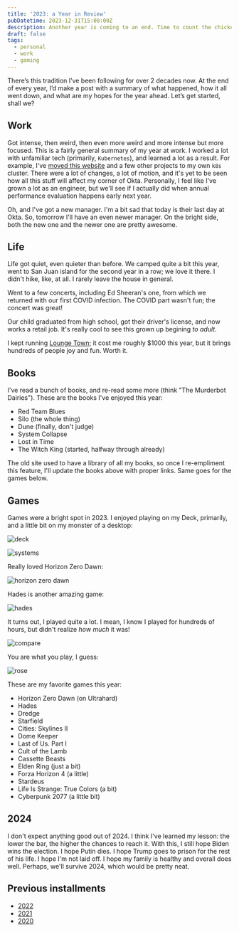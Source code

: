 ```yaml
---
title: '2023: a Year in Review'
pubDatetime: 2023-12-31T15:00:00Z
description: Another year is coming to an end. Time to count the chickens (or something like that)
draft: false
tags:
  - personal
  - work
  - gaming
---
```


There’s this tradition I’ve been following for over 2 decades now. At the end of every year, I’d make a post with a summary of what happened, how it all went down, and what are my hopes for the year ahead. Let’s get started, shall we?

## Work

Got intense, then weird, then even more weird and more intense but more focused. This is a fairly general summary of my year at work. I worked a lot with unfamiliar tech (primarily, `Kubernetes`), and learned a lot as a result. For example, I've [moved this website](/blog/vercel-to-kubernetes) and a few other projects to my own `k8s` cluster. There were a lot of changes, a lot of motion, and it's yet to be seen how all this stuff will affect my corner of Okta. Personally, I feel like I've grown a lot as an engineer, but we'll see if I actually did when annual performance evaluation happens early next year.

Oh, and I've got a new manager. I'm a bit sad that today is their last day at Okta. So, tomorrow I'll have an even newer manager. On the bright side, both the new one and the newer one are pretty awesome.

## Life

Life got quiet, even quieter than before. We camped quite a bit this year, went to San Juan island for the second year in a row; we love it there. I didn't hike, like, at all. I rarely leave the house in general. 

Went to a few concerts, including Ed Sheeran's one, from which we returned with our first COVID infection. The COVID part wasn't fun; the concert was great!

Our child graduated from high school, got their driver's license, and now works a retail job. It's really cool to see this grown up begining _to adult_.

I kept running [Lounge Town](https://lounge.town); it cost me roughly $1000 this year, but it brings hundreds of people joy and fun. Worth it. 

## Books

I've read a bunch of books, and re-read some more (think "The Murderbot Dairies"). These are the books I've enjoyed this year:

  - Red Team Blues
  - Silo (the whole thing)
  - Dune (finally, don't judge)
  - System Collapse
  - Lost in Time
  - The Witch King (started, halfway through already)

The old site used to have a library of all my books, so once I re-empliment this feature, I'll update the books above with proper links. Same goes for the games below. 

## Games

Games were a bright spot in 2023. I enjoyed playing on my Deck, primarily, and a little bit on my monster of a desktop:

![deck](/src/assets/blog/posts/2023-a-year-in-review/deck.png)

![systems](/src/assets/blog/posts/2023-a-year-in-review/systems.png)

Really loved Horizon Zero Dawn:

![horizon zero dawn](/src/assets/blog/posts/2023-a-year-in-review/aloy.jpg)

Hades is another amazing game:

![hades](/src/assets/blog/posts/2023-a-year-in-review/hades.jpg)

It turns out, I played quite a lot. I mean, I know I played for hundreds of hours, but didn't realize _how much_ it was! 

![compare](/src/assets/blog/posts/2023-a-year-in-review/compare.png)

You are what you play, I guess:

![rose](/src/assets/blog/posts/2023-a-year-in-review/rose.png)

These are my favorite games this year:

  - Horizon Zero Dawn (on Ultrahard)
  - Hades
  - Dredge
  - Starfield
  - Cities: Skylines II
  - Dome Keeper
  - Last of Us. Part I
  - Cult of the Lamb
  - Cassette Beasts
  - Elden Ring (just a bit)
  - Forza Horizon 4 (a little)
  - Stardeus
  - Life Is Strange: True Colors (a bit)
  - Cyberpunk 2077 (a little bit)

## 2024

I don't expect anything good out of 2024. I think I've learned my lesson: the lower the bar, the higher the chances to reach it. With this, I still hope Biden wins the election. I hope Putin dies. I hope Trump goes to prison for the rest of his life. I hope I'm not laid off. I hope my family is healthy and overall does well. Perhaps, we'll survive 2024, which would be pretty neat. 

## Previous installments

- [2022](/blog/2022-a-year-in-review)
- [2021](/blog/2021-the-year-in-review)
- [2020](/blog/2020-wont-be-missed)
